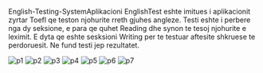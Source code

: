 English-Testing-SystemAplikacioni EnglishTest eshte imitues i aplikacionit zyrtar Toefl qe teston njohurite rreth gjuhes angleze. Testi eshte i perbere nga dy seksione, 
e para qe quhet Reading dhe synon te tesoj njohurite e leximit. E dyta qe eshte sesksioni Writing per te testuar aftesite shkruese te perdoruesit. Ne fund testi jep rezultatet. 



![p1](https://user-images.githubusercontent.com/57449723/142664231-8cc0dc80-3bfc-4a03-81f6-6f88a11090be.jpg)
![p2](https://user-images.githubusercontent.com/57449723/142664235-f901e886-89cc-4ea0-8514-90e1e351ca91.jpg)
![p3](https://user-images.githubusercontent.com/57449723/142664239-f6cb973b-d901-42e2-945a-d2c834f998c0.jpg)
![p4](https://user-images.githubusercontent.com/57449723/142664248-282527be-41eb-4c78-835f-4cf96ae23f05.jpg)
![p5](https://user-images.githubusercontent.com/57449723/142664255-2fd77f8b-4507-42bf-82bf-81ef4298b9c9.jpg)
![p6](https://user-images.githubusercontent.com/57449723/142664260-9cc8c710-371b-4084-aee9-a3738659415a.jpg)
![p7](https://user-images.githubusercontent.com/57449723/142664270-99bca9d8-d1d7-4f1a-8f41-5d7fd4666b3d.jpg)
